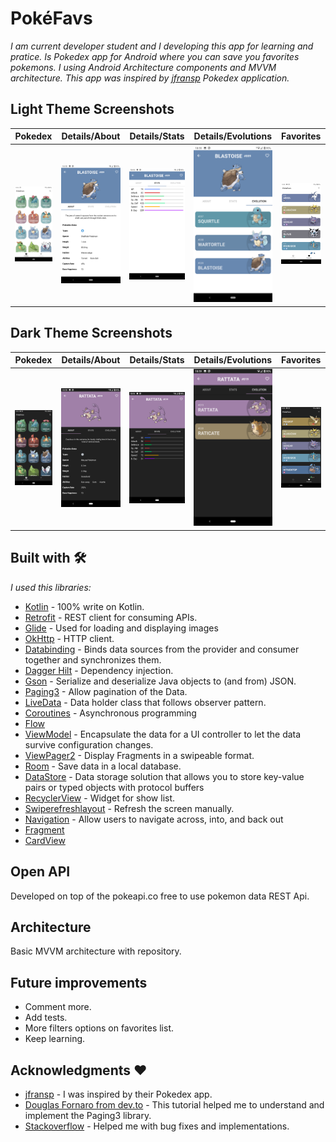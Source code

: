 # PokéFavs
_I am current developer student and I developing this app for learning and pratice. Is Pokedex app for Android where you can save you favorites pokemons. I using Android Architecture components and MVVM architecture.
This app was inspired by [jfransp](https://github.com/jfransp/Pokedex) Pokedex application._

## Light Theme Screenshots
|Pokedex|Details/About|Details/Stats|Details/Evolutions|Favorites|
|------------|-------------|------------|-------------|------------|
| <img src="screenshots/Screenshot_Day1.png"> | <img src="screenshots/Screenshot_Day2.png"> | <img src="screenshots/Screenshot_Day3.png"> | <img src="screenshots/Screenshot_Day4.png"> | <img src="screenshots/Screenshot_Day5.png"> |

## Dark Theme Screenshots
| Pokedex      | Details/About      | Details/Stats | Details/Evolutions | Favorites  |
|------------|-------------|------------|-------------|------------|
| <img src="screenshots/Screenshot_Night1.png"> | <img src="screenshots/Screenshot_Night2.png"> | <img src="screenshots/Screenshot_Night3.png"> | <img src="screenshots/Screenshot_Night4.png"> | <img src="screenshots/Screenshot_Night5.png"> |

## Built with 🛠️
_I used this libraries:_

* [Kotlin](https://kotlinlang.org/) - 100% write on Kotlin.
* [Retrofit](https://square.github.io/retrofit/) - REST client for consuming APIs.
* [Glide](https://github.com/bumptech/glide) - Used for loading and displaying images
* [OkHttp](https://square.github.io/okhttp/recipes/) - HTTP client.
* [Databinding](https://developer.android.com/topic/libraries/data-binding) - Binds data sources from the provider and consumer together and synchronizes them.
* [Dagger Hilt](https://developer.android.com/training/dependency-injection/hilt-android?hl=es-419) - Dependency injection.
* [Gson](https://github.com/google/gson) - Serialize and deserialize Java objects to (and from) JSON.
* [Paging3](https://developer.android.com/topic/libraries/architecture/paging/v3-overview) - Allow pagination of the Data.
* [LiveData](https://developer.android.com/topic/libraries/architecture/livedata?hl=en) - Data holder class that follows observer pattern.
* [Coroutines](https://developer.android.com/kotlin/coroutines?gclid=CjwKCAiA24SPBhB0EiwAjBgkhnahOjTp9yMMZQzzLzeBydCo2xiD8kzgTNFnJD7aXCuKH9jY6VOmZxoCsPcQAvD_BwE&gclsrc=aw.ds) - Asynchronous programming
* [Flow](https://developer.android.com/kotlin/flow)
* [ViewModel](https://developer.android.com/topic/libraries/architecture/viewmodel?hl=en) - Encapsulate the data for a UI controller to let the data survive configuration changes.
* [ViewPager2](https://developer.android.com/jetpack/androidx/releases/viewpager2) - Display Fragments in a swipeable format.
* [Room](https://developer.android.com/jetpack/androidx/releases/room?hl=en) - Save data in a local database.
* [DataStore](https://developer.android.com/topic/libraries/architecture/datastore?hl=es-419) - Data storage solution that allows you to store key-value pairs or typed objects with protocol buffers
* [RecyclerView](https://developer.android.com/jetpack/androidx/releases/recyclerview?hl=en) - Widget for show list.
* [Swiperefreshlayout](https://developer.android.com/jetpack/androidx/releases/swiperefreshlayout?hl=en) - Refresh the screen manually.
* [Navigation](https://developer.android.com/jetpack/androidx/releases/navigation?hl=en) - Allow users to navigate across, into, and back out
* [Fragment](https://developer.android.com/jetpack/androidx/releases/fragment?hl=en)
* [CardView](https://developer.android.com/jetpack/androidx/releases/cardview?hl=en)

## Open API
Developed on top of the pokeapi.co free to use pokemon data REST Api.

## Architecture
Basic MVVM architecture with repository.

## Future improvements

* Comment more.
* Add tests.
* More filters options on favorites list.
* Keep learning.

## Acknowledgments ❤
* [jfransp](https://github.com/jfransp) - I was inspired by their Pokedex app.
* [Douglas Fornaro from dev.to](https://dev.to/douglascf/definitive-guide-to-paging-3-2nh4) - This tutorial helped me to understand and implement the Paging3 library.
* [Stackoverflow](https://stackoverflow.com/) - Helped me with bug fixes and implementations.

